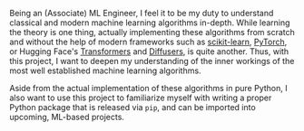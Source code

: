 Being an (Associate) ML Engineer, I feel it to be my duty to understand classical and modern machine learning algorithms in-depth. While learning the theory is one thing, actually implementing these algorithms from scratch and without the help of modern frameworks such as [scikit-learn](https://scikit-learn.org/stable/), [PyTorch](https://pytorch.org/), or Hugging Face's [Transformers](https://huggingface.co/docs/transformers/en/index) and [Diffusers](https://huggingface.co/docs/diffusers/index), is quite another. Thus, with this project, I want to deepen my understanding of the inner workings of the most well established machine learning algorithms.

Aside from the actual implementation of these algorithms in pure Python, I also want to use this project to familiarize myself with writing a proper Python package that is released via `pip`, and can be imported into upcoming, ML-based projects.
